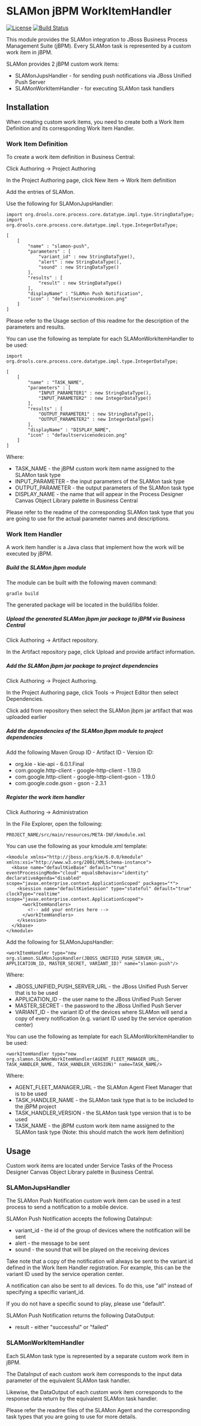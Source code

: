 SLAMon jBPM WorkItemHandler
===========================

[![License][license]](http://www.apache.org/licenses/LICENSE-2.0)
[![Build Status][build]](https://travis-ci.org/SLAMon/slamon-jbpm.svg?branch=master)


This module provides the SLAMon integration to JBoss Business Process Management Suite (jBPM). Every SLAMon task is represented by a custom work item in jBPM.

SLAMon provides 2 jBPM custom work items:

  * SLAMonJupsHandler - for sending push notifications via JBoss Unified Push Server
  * SLAMonWorkItemHandler - for executing SLAMon task handlers 

Installation
------------

When creating custom work items, you need to create both a Work Item Definition and its corresponding Work Item Handler.

### Work Item Definition ###

To create a work item definition in Business Central:

Click Authoring -> Project Authoring

In the Project Authoring page, click New Item -> Work Item definition

Add the entries of SLAMon.

Use the following for SLAMonJupsHandler:

    import org.drools.core.process.core.datatype.impl.type.StringDataType;
    import org.drools.core.process.core.datatype.impl.type.IntegerDataType;

    [
        [
            "name" : "slamon-push",
            "parameters" : [
                "variant_id" : new StringDataType(),
                "alert" : new StringDataType(),
                "sound" : new StringDataType()
            ],
            "results" : [
                "result" : new StringDataType()
            ],
            "displayName" : "SLAMon Push Notification",
            "icon" : "defaultservicenodeicon.png"
        ]
    ]

Please refer to the Usage section of this readme for the description of the parameters and results.

You can use the following as template for each SLAMonWorkItemHandler to be used:

    import org.drools.core.process.core.datatype.impl.type.IntegerDataType;

    [
        [
            "name" : "TASK_NAME",
            "parameters" : [
                "INPUT_PARAMETER1" : new StringDataType(),
                "INPUT_PARAMETER2" : new IntegerDataType()
            ],
            "results" : [
                "OUTPUT_PARAMETER1" : new StringDataType(),
                "OUTPUT_PARAMETER2" : new IntegerDataType()
            ],
            "displayName" : "DISPLAY_NAME",
            "icon" : "defaultservicenodeicon.png"
        ]
    ]

Where:

  * TASK_NAME - the jBPM custom work item name assigned to the SLAMon task type
  * INPUT_PARAMETER - the input parameters of the SLAMon task type
  * OUTPUT_PARAMETER - the output parameters of the SLAMon task type
  * DISPLAY_NAME - the name that will appear in the Process Designer Canvas Object Library palette in Business Central

Please refer to the readme of the corresponding SLAMon task type that you are going to use for the actual parameter names and descriptions.

### Work Item Handler ###

A work item handler is a Java class that implement how the work will be executed by jBPM.

##### Build the SLAMon jbpm module #####

The module can be built with the following maven command:

    gradle build

The generated package will be located in the build/libs folder.

##### Upload the generated SLAMon jbpm jar package to jBPM via Business Central #####

Click Authoring -> Artifact repository.

In the Artifact repository page, click Upload and provide artifact information.

##### Add the SLAMon jbpm jar package to project dependencies #####

Click Authoring -> Project Authoring.

In the Project Authoring page, click Tools -> Project Editor then select Dependencies.

Click add from repository then select the SLAMon jbpm jar artifact that was uploaded earlier

##### Add the dependencies of the SLAMon jbpm module to project dependencies #####

Add the following Maven Group ID - Artifact ID - Version ID:

  * org.kie - kie-api - 6.0.1.Final
  * com.google.http-client - google-http-client - 1.19.0
  * com.google.http-client - google-http-client-gson - 1.19.0
  * com.google.code.gson - gson - 2.3.1

##### Register the work item handler #####

Click Authoring -> Administration

In the File Explorer, open the following:

    PROJECT_NAME/src/main/resources/META-INF/kmodule.xml

You can use the following as your kmodule.xml template:

    <kmodule xmlns="http://jboss.org/kie/6.0.0/kmodule" xmlns:xsi="http://www.w3.org/2001/XMLSchema-instance">
      <kbase name="defaultKieBase" default="true" eventProcessingMode="cloud" equalsBehavior="identity" declarativeAgenda="disabled" scope="javax.enterprise.context.ApplicationScoped" packages="*">
        <ksession name="defaultKieSession" type="stateful" default="true" clockType="realtime" scope="javax.enterprise.context.ApplicationScoped">
          <workItemHandlers>
            <!-- add your entries here -->
          </workItemHandlers>
        </ksession>
      </kbase>
    </kmodule>

Add the following for SLAMonJupsHandler:

    <workItemHandler type="new org.slamon.SLAMonJupsHandler(JBOSS_UNIFIED_PUSH_SERVER_URL, APPLICATION_ID, MASTER_SECRET, VARIANT_ID)" name="slamon-push"/>

Where:

  * JBOSS_UNIFIED_PUSH_SERVER_URL - the JBoss Unified Push Server that is to be used
  * APPLICATION_ID - the user name to the JBoss Unified Push Server
  * MASTER_SECRET - the password to the JBoss Unified Push Server
  * VARIANT_ID - the variant ID of the devices where SLAMon will send a copy of every notification (e.g. variant ID used by the service operation center)

You can use the following as template for each SLAMonWorkItemHandler to be used:

    <workItemHandler type="new org.slamon.SLAMonWorkItemHandler(AGENT_FLEET_MANAGER_URL, TASK_HANDLER_NAME, TASK_HANDLER_VERSION)" name=TASK_NAME/>

Where:

  * AGENT_FLEET_MANAGER_URL - the SLAMon Agent Fleet Manager that is to be used
  * TASK_HANDLER_NAME - the SLAMon task type that is to be included to the jBPM project
  * TASK_HANDLER_VERSION - the SLAMon task type version that is to be used
  * TASK_NAME - the jBPM custom work item name assigned to the SLAMon task type (Note: this should match the work item definition)

Usage
-----

Custom work items are located under Service Tasks of the Process Designer Canvas Object Library palette in Business Central.

### SLAMonJupsHandler ###

The SLAMon Push Notification custom work item can be used in a test process to send a notification to a mobile device.

SLAMon Push Notification accepts the following DataInput:

  * variant_id - the id of the group of devices where the notification will be sent
  * alert - the message to be sent
  * sound - the sound that will be played on the receiving devices

Take note that a copy of the notification will always be sent to the variant id defined in the Work Item Handler registration. For example, this can be the variant ID used by the service operation center.

A notification can also be sent to all devices. To do this, use "all" instead of specifying a specific variant_id.

If you do not have a specific sound to play, please use "default".

SLAMon Push Notification returns the following DataOutput:

  * result - either "successful" or "failed"

### SLAMonWorkItemHandler ###

Each SLAMon task type is represented by a separate custom work item in jBPM.

The DataInput of each custom work item corresponds to the input data parameter of the equivalent SLAMon task handler.

Likewise, the DataOutput of each custom work item corresponds to the response data return by the equivalent SLAMon task handler.

Please refer the readme files of the SLAMon Agent and the corresponding task types that you are going to use for more details.

[license]: https://img.shields.io/:license-Apache%20License%20v2.0-blue.svg
[build]: https://travis-ci.org/SLAMon/slamon-jbpm.svg?branch=master

